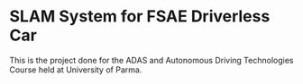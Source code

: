 # SLAM System for FSAE Driverless Car
This is the project done for the ADAS and Autonomous Driving Technologies Course held at University of Parma.
